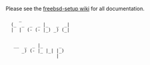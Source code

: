 Please see the [freebsd-setup wiki](https://github.com/duncan-bayne/freebsd-setup/wiki) for all documentation.

```
     _
  (_  _  _  _ |_   _  _|
  |  |  (- (- |_) _) (_|


   __  _  _ |_      _
      _) (- |_ |_| |_)
                   |

```
